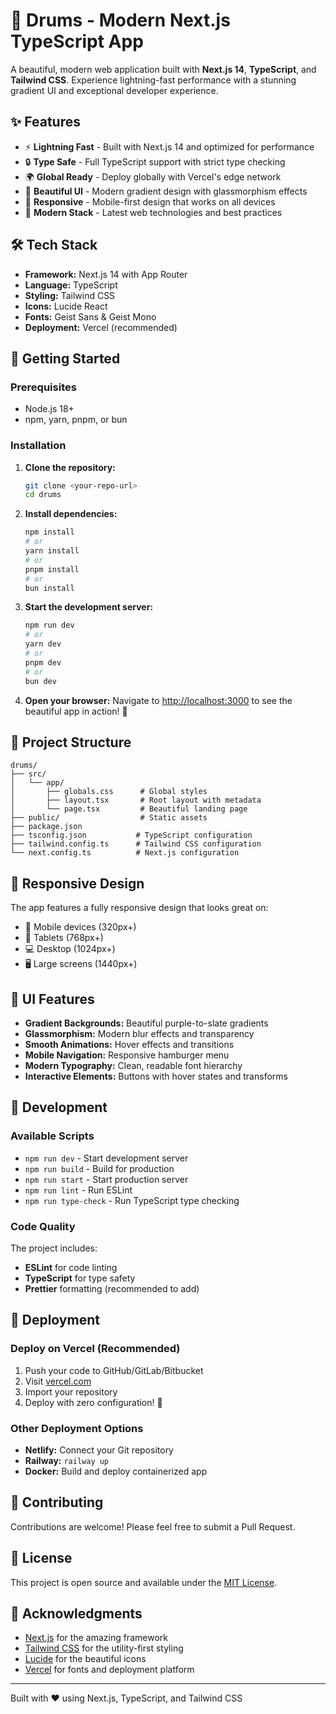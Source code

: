 # 🥁 Drums - Modern Next.js TypeScript App

A beautiful, modern web application built with **Next.js 14**, **TypeScript**, and **Tailwind CSS**. Experience lightning-fast performance with a stunning gradient UI and exceptional developer experience.

## ✨ Features

- ⚡ **Lightning Fast** - Built with Next.js 14 and optimized for performance
- 🔒 **Type Safe** - Full TypeScript support with strict type checking  
- 🌍 **Global Ready** - Deploy globally with Vercel's edge network
- 🎨 **Beautiful UI** - Modern gradient design with glassmorphism effects
- 📱 **Responsive** - Mobile-first design that works on all devices
- 🚀 **Modern Stack** - Latest web technologies and best practices

## 🛠️ Tech Stack

- **Framework:** Next.js 14 with App Router
- **Language:** TypeScript
- **Styling:** Tailwind CSS
- **Icons:** Lucide React
- **Fonts:** Geist Sans & Geist Mono
- **Deployment:** Vercel (recommended)

## 🚀 Getting Started

### Prerequisites

- Node.js 18+ 
- npm, yarn, pnpm, or bun

### Installation

1. **Clone the repository:**
   ```bash
   git clone <your-repo-url>
   cd drums
   ```

2. **Install dependencies:**
   ```bash
   npm install
   # or
   yarn install
   # or
   pnpm install
   # or
   bun install
   ```

3. **Start the development server:**
   ```bash
   npm run dev
   # or
   yarn dev
   # or
   pnpm dev
   # or
   bun dev
   ```

4. **Open your browser:**
   Navigate to [http://localhost:3000](http://localhost:3000) to see the beautiful app in action! 🎉

## 📁 Project Structure

```
drums/
├── src/
│   └── app/
│       ├── globals.css      # Global styles
│       ├── layout.tsx       # Root layout with metadata
│       └── page.tsx         # Beautiful landing page
├── public/                  # Static assets
├── package.json
├── tsconfig.json           # TypeScript configuration
├── tailwind.config.ts      # Tailwind CSS configuration
└── next.config.ts          # Next.js configuration
```

## 📱 Responsive Design

The app features a fully responsive design that looks great on:
- 📱 Mobile devices (320px+)
- 📱 Tablets (768px+)
- 💻 Desktop (1024px+)
- 🖥️ Large screens (1440px+)

## 🎨 UI Features

- **Gradient Backgrounds:** Beautiful purple-to-slate gradients
- **Glassmorphism:** Modern blur effects and transparency
- **Smooth Animations:** Hover effects and transitions
- **Mobile Navigation:** Responsive hamburger menu
- **Modern Typography:** Clean, readable font hierarchy
- **Interactive Elements:** Buttons with hover states and transforms

## 🔧 Development

### Available Scripts

- `npm run dev` - Start development server
- `npm run build` - Build for production
- `npm run start` - Start production server
- `npm run lint` - Run ESLint
- `npm run type-check` - Run TypeScript type checking

### Code Quality

The project includes:
- **ESLint** for code linting
- **TypeScript** for type safety
- **Prettier** formatting (recommended to add)

## 🚀 Deployment

### Deploy on Vercel (Recommended)

1. Push your code to GitHub/GitLab/Bitbucket
2. Visit [vercel.com](https://vercel.com)
3. Import your repository
4. Deploy with zero configuration! 🚀

### Other Deployment Options

- **Netlify:** Connect your Git repository
- **Railway:** `railway up`
- **Docker:** Build and deploy containerized app

## 🤝 Contributing

Contributions are welcome! Please feel free to submit a Pull Request.

## 📄 License

This project is open source and available under the [MIT License](LICENSE).

## 🙏 Acknowledgments

- [Next.js](https://nextjs.org) for the amazing framework
- [Tailwind CSS](https://tailwindcss.com) for the utility-first styling
- [Lucide](https://lucide.dev) for the beautiful icons
- [Vercel](https://vercel.com) for fonts and deployment platform

---

Built with ❤️ using Next.js, TypeScript, and Tailwind CSS
